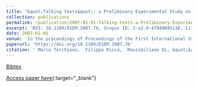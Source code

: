 ```yaml
---
title: "&quot;Talking tests&quot;: a Preliminary Experimental Study on Fit User Acceptance Tests"
collection: publications
permalink: /publication/2007-01-01-Talking-tests-a-Preliminary-Experimental-Study-on-Fit-User-Acceptance-Tests
excerpt: 'DOI: 10.1109/ESEM.2007.76, Scopus ID: 2-s2.0-47949095130, Cited by: 6'
date: 2007-01-01
venue: 'In the proceedings of Proceedings of the First International Symposium on Empirical Software Engineering and Measurement, ESEM 2007, September 20-21, 2007, Madrid, Spain'
paperurl: 'https://doi.org/10.1109/ESEM.2007.76'
citation: ' Marco Torchiano,  Filippo Ricca,  Massimiliano Di, &quot;&amp;quot;Talking tests&amp;quot;: a Preliminary Experimental Study on Fit User Acceptance Tests.&quot; In the proceedings of Proceedings of the First International Symposium on Empirical Software Engineering and Measurement, ESEM 2007, September 20-21, 2007, Madrid, Spain, 2007.'
---
```

[Bibtex](https://dblp.org/rec/bib/conf/esem/TorchianoRP07)

[Access paper here](https://doi.org/10.1109/ESEM.2007.76){:target="_blank"}
